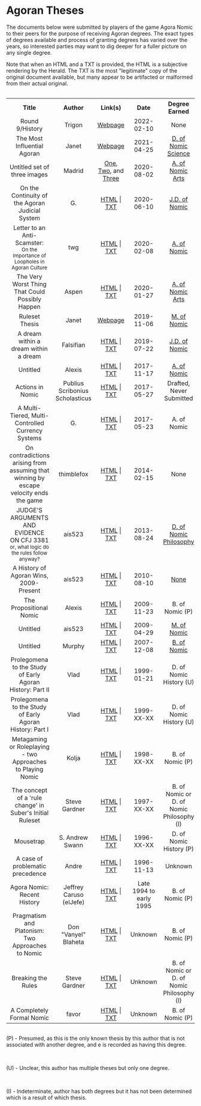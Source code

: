 <div id="frontmatter" style="max-width: 72ch; margin: auto;">
<h1>Agoran Theses</h1>

<p>The documents below were submitted by players of the game Agora Nomic to their peers for the purpose of receiving Agoran degrees. The exact types of degrees available and process of granting degrees has varied over the years, so interested parties may want to dig deeper for a fuller picture on any single degree.</p>

<p>Note that when an HTML and a TXT is provided, the HTML is a subjective rendering by the Herald. The TXT is the most "legitimate" copy of the original document available, but many appear to be artifacted or malformed from their actual original.</p>
<br>
</div>

<table style="text-align:center; margin:auto">
  <tr>
    <th>Title</th>
    <th>Author</th>
    <th>Link(s)</th>
    <th>Date</th>
    <th>Degree Earned</th>
  </tr>
  <tr>
    <td class="ttitle">Round 9/History</td>
    <td>Trigon</td>
    <td><a href="https://infinite.nomic.space/wiki/index.php?title=Round_9/History">Webpage</a></td>
    <td>2022-02-10</td>
    <td>None</td>
  </tr>
  <tr>
    <td class="ttitle">The Most Influential Agoran</td>
    <td>Janet</td>
    <td><a href="https://randomnetcat.github.io/assessor-thesis/">Webpage</a></td>
    <td>2021-04-25</td>
    <td><a href="https://www.mail-archive.com/agora-official@agoranomic.org/msg11216.html">D. of Nomic Science</a></td>
  </tr>
  <tr>
    <td class="ttitle">Untitled set of three images</td>
    <td>Madrid</td>
    <td><a href="theses/original/2020-08-02-madrid/madrid-0.png">One</a>, <a href="theses/theses/original/2020-08-02-madrid/madrid-1.png">Two</a>, and <a href="theses/theses/original/2020-08-02-madrid/madrid-2.png">Three</a></td>
    <td>2020-08-02</td>
    <td><a href="https://www.mail-archive.com/agora-business@agoranomic.org/msg38537.html">A. of Nomic Arts</a></td>
  </tr>
  <tr>
    <td class="ttitle">On the Continuity of the Agoran Judicial System</td>
    <td>G.</td>
    <td><a href="theses/html/2020-06-10-G..html">HTML</a> | <a href="theses/original/2020-06-10-G..txt">TXT</a></td>
    <td>2020-06-10</td>
    <td><a href="https://mailman.agoranomic.org/cgi-bin/mailman/private/agora-official/2020-June/013762.html">J.D. of Nomic</a></td>
  </tr>
  <tr>
    <td class="ttitle">Letter to an Anti-Scamster:</br><small>On the Importance of Loopholes in Agoran Culture</small></td>
    <td>twg</td>
    <td><a href="theses/html/2020-02-08-twg.html">HTML</a> | <a href="theses/original/2020-02-08-twg.txt">TXT</a></td>
    <td>2020-02-08</td>
    <td><a href="https://www.mail-archive.com/agora-official@agoranomic.org/msg09825.html">A. of Nomic</a></td>
  </tr>
  <tr>
    <td class="ttitle">The Very Worst Thing That Could Possibly Happen</td>
    <td>Aspen</td>
    <td><a href="theses/html/2020-01-27-Aspen.html">HTML</a> | <a href="theses/original/2020-01-27-Aspen.txt">TXT</a></td>
    <td>2020-01-27</td>
    <td><a href="https://www.mail-archive.com/agora-official@agoranomic.org/msg10446.html">A. of Nomic Arts</a></td>
  </tr>
  <tr>
    <td class="ttitle">Ruleset Thesis</td>
    <td>Janet</td>
    <td><a href="https://agoranomic.org/ruleset-thesis/">Webpage</a></td>
    <td>2019-11-06</td>
    <td><a href="https://www.mail-archive.com/agora-business@agoranomic.org/msg35148.html">M. of Nomic</a></td>
  </tr>
  <tr>
    <td class="ttitle">A dream within a dream within a dream</td>
    <td>Falsifian</td>
    <td><a href="theses/html/2019-07-22-Falsifian.html">HTML</a> | <a href="theses/original/2019-07-22-Falsifian.txt">TXT</a></td>
    <td>2019-07-22</td>
    <td><a href="https://www.mail-archive.com/agora-official@agoranomic.org/msg09473.html">J.D. of Nomic</a></td>
  </tr>
  <tr>
    <td class="ttitle">Untitled</td>
    <td>Alexis</td>
    <td><a href="theses/html/2017-11-17-Alexis.html">HTML</a> | <a href="theses/original/2017-11-17-Alexis.txt">TXT</a></td>
    <td>2017-11-17</td>
    <td><a href="https://mailman.agoranomic.org/cgi-bin/mailman/private/agora-official/2017-November/011999.html">A. of Nomic</a></td>
  </tr>
  <tr>
    <td class="ttitle">Actions in Nomic</td>
    <td>Publius Scribonius Scholasticus</td>
    <td><a href="theses/html/2017-05-27-PSS-DRAFT.html">HTML</a> | <a href="theses/original/2017-05-27-PSS-DRAFT.txt">TXT</a></td>
    <td>2017-05-27</td>
    <td>Drafted, Never Submitted</td>
  </tr>
  <tr>
    <td class="ttitle">A Multi-Tiered, Multi-Controlled Currency Systems</td>
    <td>G.</td>
    <td><a href="theses/html/2017-05-23-G..html">HTML</a> | <a href="theses/original/2017-05-23-G..txt">TXT</a></td>
    <td>2017-05-23</td>
    <td>A. of Nomic</td>
  </tr>
  <tr>
    <td class="ttitle">On contradictions arising from assuming that winning by escape velocity ends the game</td>
    <td>thimblefox</td>
    <td><a href="theses/html/2014-02-15-Thimblefox.html">HTML</a> | <a href="theses/original/2014-02-15-Thimblefox.txt">TXT</a></td>
    <td>2014-02-15</td>
    <td>None</td>
  </tr>
  <tr>
    <td class="ttitle">JUDGE'S ARGUMENTS AND EVIDENCE ON CFJ 3381 </br><small>or, what logic do the rules follow anyway?</small></td>
    <td>ais523</td>
    <td><a href="theses/html/2013-08-24-ais523.html">HTML</a> | <a href="theses/original/2013-08-24-ais523.txt">TXT</a></td>
    <td>2013-08-24</td>
    <td><a href="https://mailman.agoranomic.org/cgi-bin/mailman/private/agora-official/2013-August/010501.html">D. of Nomic Philosophy</a></td>
  </tr>
  <tr>
    <td class="ttitle">A History of Agoran Wins, 2009-Present</td>
    <td>ais523</td>
    <td><a href="theses/html/2010-08-10-ais523.html">HTML</a> | <a href="theses/original/2010-08-10-ais523.txt">TXT</a></td>
    <td>2010-08-10</td>
    <td><a href="https://mailman.agoranomic.org/cgi-bin/mailman/private/agora-official/2013-August/010468.html">None</a></td>
  </tr>
  <tr>
    <td class="ttitle">The Propositional Nomic</td>
    <td>Alexis</td>
    <td><a href="theses/html/2009-11-23-Alexis.html">HTML</a> | <a href="theses/original/2009-11-23-Alexis.txt">TXT</a></td>
    <td>2009-11-23</td>
    <td>B. of Nomic (P)</td>
  </tr>
  <tr>
    <td class="ttitle">Untitled</td>
    <td>ais523</td>
    <td><a href="theses/html/2009-04-29-ais523.html">HTML</a> | <a href="theses/original/2009-04-29-ais523.txt">TXT</a></td>
    <td>2009-04-29</td>
    <td><a href="https://mailman.agoranomic.org/cgi-bin/mailman/private/agora-business/2009-May/020608.html">M. of Nomic</a></td>
  </tr>
  <tr>
    <td class="ttitle">Untitled</td>
    <td>Murphy</td>
    <td><a href="theses/html/2007-12-08-Murphy.html">HTML</a> | <a href="theses/original/2007-12-08-Murphy.txt">TXT</a></td>
    <td>2007-12-08</td>
    <td><a href="https://mailman.agoranomic.org/cgi-bin/mailman/private/agora-official/2007-December/003688.html">B. of Nomic</a></td>
  </tr>
  <tr>
    <td class="ttitle">Prolegomena to the Study of Early Agoran History: Part II</td>
    <td>Vlad</td>
    <td><a href="theses/html/1999-01-21-Vlad.html">HTML</a> | <a href="theses/original/1999-01-21-Vlad.txt">TXT</a></td>
    <td>1999-01-21</td>
    <td>D. of Nomic History (U)</td>
  </tr>
  <tr>
    <td class="ttitle">Prolegomena to the Study of Early Agoran History: Part I</td>
    <td>Vlad</td>
    <td><a href="theses/html/1999-XX-XX-Vlad.html">HTML</a> | <a href="theses/original/1999-XX-XX-Vlad.txt">TXT</a></td>
    <td>1999-XX-XX</td>
    <td>D. of Nomic History (U)</td>
  </tr>
  <tr>
    <td class="ttitle">Metagaming or Roleplaying - two Approaches to Playing Nomic</td>
    <td>Kolja</td>
    <td><a href="theses/html/1998-XX-XX-Kolja.html">HTML</a> | <a href="theses/original/1998-XX-XX-Kolja.txt">TXT</a></td>
    <td>1998-XX-XX</td>
    <td>B. of Nomic (P)</td>
  </tr>
  <tr>
    <td class="ttitle">The concept of a 'rule change' in Suber's Initial Ruleset</td>
    <td>Steve Gardner</td>
    <td><a href="theses/html/1997-XX-XX-Steve.html">HTML</a> | <a href="theses/original/1997-XX-XX-Steve.txt">TXT</a></td>
    <td>1997-XX-XX</td>
    <td>B. of Nomic or D. of Nomic Philosophy (I)</td>
  </tr>
  <tr>
    <td class="ttitle">Mousetrap</td>
    <td>S. Andrew Swann</td>
    <td><a href="theses/html/1996-XX-XX-Swann.html">HTML</a> | <a href="theses/original/1996-XX-XX-Swann.txt">TXT</a></td>
    <td>1996-XX-XX</td>
    <td>D. of Nomic History (P)</td>
  </tr>
  <tr>
    <td class="ttitle">A case of problematic precedence</td>
    <td>Andre</td>
    <td><a href="theses/html/1996-11-13-Andre.html">HTML</a> | <a href="theses/original/1996-11-13-Andre.txt">TXT</a></td>
    <td>1996-11-13</td>
    <td>Unknown</td>
  </tr>
  <tr>
    <td class="ttitle">Agora Nomic: Recent History</td>
    <td>Jeffrey Caruso (elJefe)</td>
    <td><a href="theses/html/1995-XX-XX-elJefe.html">HTML</a> | <a href="theses/original/1995-XX-XX-elJefe.txt">TXT</a></td>
    <td>Late 1994 to early 1995</td>
    <td>B. of Nomic (P)</td>
  </tr>
  <tr>
    <td class="ttitle">Pragmatism and Platonism: Two Approaches to Nomic</td>
    <td>Don "Vanyel" Blaheta</td>
    <td><a href="theses/html/XXXX-XX-XX-Vanyel.html">HTML</a> | <a href="theses/original/XXXX-XX-XX-Vanyel.txt">TXT</a></td>
    <td>Unknown</td>
    <td>B. of Nomic (P)</td>
  </tr>
  <tr>
    <td class="ttitle">Breaking the Rules</td>
    <td>Steve Gardner</td>
    <td><a href="theses/html/XXXX-XX-XX-Steve.html">HTML</a> | <a href="theses/original/XXXX-XX-XX-Steve.txt">TXT</a></td>
    <td>Unknown</td>
    <td>B. of Nomic or D. of Nomic Philosophy (I)</td>
  </tr>
  <tr>
    <td class="ttitle">A Completely Formal Nomic</td>
    <td>favor</td>
    <td><a href="theses/html/XXXX-XX-XX-favor.html">HTML</a> | <a href="theses/original/XXXX-XX-XX-favor.txt">TXT</a></td>
    <td>Unknown</td>
    <td>B. of Nomic (P)</td>
  </tr>
</table> 
<br>
<p>(P) - Presumed, as this is the only known thesis by this author that is not associated with another degree, and e is recorded as having this degree.</p><br>
<p>(U) - Unclear, this author has multiple theses but only one degree.</p><br>
<p>(I) - Indeterminate, author has both degrees but it has not been determined which is a result of which thesis.</p>
